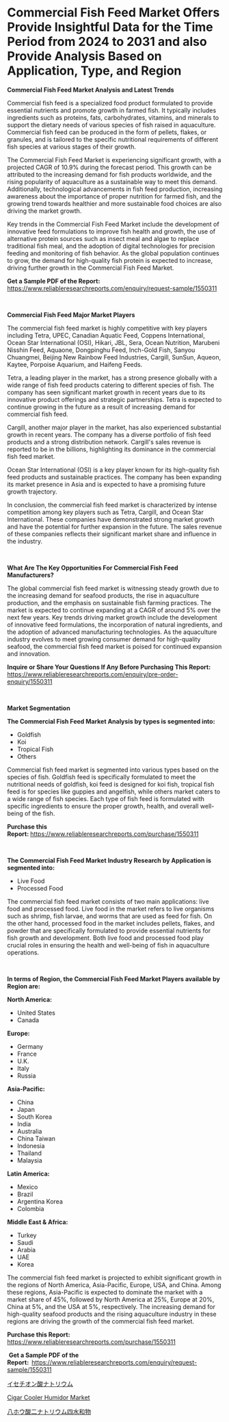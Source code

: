 <p><h1>Commercial Fish Feed Market Offers Provide Insightful Data for the Time Period from 2024 to 2031 and also Provide Analysis Based on Application, Type, and Region</h1></p><p><strong>Commercial Fish Feed Market Analysis and Latest Trends</strong></p>
<p><p>Commercial fish feed is a specialized food product formulated to provide essential nutrients and promote growth in farmed fish. It typically includes ingredients such as proteins, fats, carbohydrates, vitamins, and minerals to support the dietary needs of various species of fish raised in aquaculture. Commercial fish feed can be produced in the form of pellets, flakes, or granules, and is tailored to the specific nutritional requirements of different fish species at various stages of their growth.</p><p>The Commercial Fish Feed Market is experiencing significant growth, with a projected CAGR of 10.9% during the forecast period. This growth can be attributed to the increasing demand for fish products worldwide, and the rising popularity of aquaculture as a sustainable way to meet this demand. Additionally, technological advancements in fish feed production, increasing awareness about the importance of proper nutrition for farmed fish, and the growing trend towards healthier and more sustainable food choices are also driving the market growth.</p><p>Key trends in the Commercial Fish Feed Market include the development of innovative feed formulations to improve fish health and growth, the use of alternative protein sources such as insect meal and algae to replace traditional fish meal, and the adoption of digital technologies for precision feeding and monitoring of fish behavior. As the global population continues to grow, the demand for high-quality fish protein is expected to increase, driving further growth in the Commercial Fish Feed Market.</p></p>
<p><strong>Get a Sample PDF of the Report:&nbsp;</strong> <a href="https://www.reliableresearchreports.com/enquiry/request-sample/1550311">https://www.reliableresearchreports.com/enquiry/request-sample/1550311</a></p>
<p>&nbsp;</p>
<p><strong>Commercial Fish Feed Major Market Players</strong></p>
<p><p>The commercial fish feed market is highly competitive with key players including Tetra, UPEC, Canadian Aquatic Feed, Coppens International, Ocean Star International (OSI), Hikari, JBL, Sera, Ocean Nutrition, Marubeni Nisshin Feed, Aquaone, Dongpinghu Feed, Inch-Gold Fish, Sanyou Chuangmei, Beijing New Rainbow Feed Industries, Cargill, SunSun, Aqueon, Kaytee, Porpoise Aquarium, and Haifeng Feeds.</p><p>Tetra, a leading player in the market, has a strong presence globally with a wide range of fish feed products catering to different species of fish. The company has seen significant market growth in recent years due to its innovative product offerings and strategic partnerships. Tetra is expected to continue growing in the future as a result of increasing demand for commercial fish feed.</p><p>Cargill, another major player in the market, has also experienced substantial growth in recent years. The company has a diverse portfolio of fish feed products and a strong distribution network. Cargill's sales revenue is reported to be in the billions, highlighting its dominance in the commercial fish feed market.</p><p>Ocean Star International (OSI) is a key player known for its high-quality fish feed products and sustainable practices. The company has been expanding its market presence in Asia and is expected to have a promising future growth trajectory.</p><p>In conclusion, the commercial fish feed market is characterized by intense competition among key players such as Tetra, Cargill, and Ocean Star International. These companies have demonstrated strong market growth and have the potential for further expansion in the future. The sales revenue of these companies reflects their significant market share and influence in the industry.</p></p>
<p>&nbsp;</p>
<p><strong>What Are The Key Opportunities For Commercial Fish Feed Manufacturers?</strong></p>
<p><p>The global commercial fish feed market is witnessing steady growth due to the increasing demand for seafood products, the rise in aquaculture production, and the emphasis on sustainable fish farming practices. The market is expected to continue expanding at a CAGR of around 5% over the next few years. Key trends driving market growth include the development of innovative feed formulations, the incorporation of natural ingredients, and the adoption of advanced manufacturing technologies. As the aquaculture industry evolves to meet growing consumer demand for high-quality seafood, the commercial fish feed market is poised for continued expansion and innovation.</p></p>
<p><strong>Inquire or Share Your Questions If Any Before Purchasing This Report:</strong> <a href="https://www.reliableresearchreports.com/enquiry/pre-order-enquiry/1550311">https://www.reliableresearchreports.com/enquiry/pre-order-enquiry/1550311</a></p>
<p>&nbsp;</p>
<p><strong>Market Segmentation</strong></p>
<p><strong>The Commercial Fish Feed Market Analysis by types is segmented into:</strong></p>
<p><ul><li>Goldfish</li><li>Koi</li><li>Tropical Fish</li><li>Others</li></ul></p>
<p><p>Commercial fish feed market is segmented into various types based on the species of fish. Goldfish feed is specifically formulated to meet the nutritional needs of goldfish, koi feed is designed for koi fish, tropical fish feed is for species like guppies and angelfish, while others market caters to a wide range of fish species. Each type of fish feed is formulated with specific ingredients to ensure the proper growth, health, and overall well-being of the fish.</p></p>
<p><strong>Purchase this Report:&nbsp;</strong><a href="https://www.reliableresearchreports.com/purchase/1550311">https://www.reliableresearchreports.com/purchase/1550311</a></p>
<p>&nbsp;</p>
<p><strong>The Commercial Fish Feed Market Industry Research by Application is segmented into:</strong></p>
<p><ul><li>Live Food</li><li>Processed Food</li></ul></p>
<p><p>The commercial fish feed market consists of two main applications: live food and processed food. Live food in the market refers to live organisms such as shrimp, fish larvae, and worms that are used as feed for fish. On the other hand, processed food in the market includes pellets, flakes, and powder that are specifically formulated to provide essential nutrients for fish growth and development. Both live food and processed food play crucial roles in ensuring the health and well-being of fish in aquaculture operations.</p></p>
<p>&nbsp;</p>
<p><strong>In terms of Region, the Commercial Fish Feed Market Players available by Region are:</strong></p>
<p>
    <p> <strong> North America: </strong>
        <ul>
            <li>United States</li>
            <li>Canada</li>
        </ul>
        </p> 
    <p> <strong> Europe: </strong>
        <ul>
            <li>Germany</li>
            <li>France</li>
            <li>U.K.</li>
            <li>Italy</li>
            <li>Russia</li>
        </ul>
        </p> 
    <p> <strong> Asia-Pacific: </strong>
        <ul>
            <li>China</li>
            <li>Japan</li>
            <li>South Korea</li>
            <li>India</li>
            <li>Australia</li>
            <li>China Taiwan</li>
            <li>Indonesia</li>
            <li>Thailand</li>
            <li>Malaysia</li>
        </ul>
        </p> 
    <p> <strong> Latin America: </strong>
        <ul>
            <li>Mexico</li>
            <li>Brazil</li>
            <li>Argentina Korea</li>
            <li>Colombia</li>
        </ul>
        </p> 
    <p> <strong> Middle East & Africa: </strong>
        <ul>
            <li>Turkey</li>
            <li>Saudi</li>
            <li>Arabia</li>
            <li>UAE</li>
            <li>Korea</li>
        </ul>
    </p>
    </p>
<p><p>The commercial fish feed market is projected to exhibit significant growth in the regions of North America, Asia-Pacific, Europe, USA, and China. Among these regions, Asia-Pacific is expected to dominate the market with a market share of 45%, followed by North America at 25%, Europe at 20%, China at 5%, and the USA at 5%, respectively. The increasing demand for high-quality seafood products and the rising aquaculture industry in these regions are driving the growth of the commercial fish feed market.</p></p>
<p><strong>Purchase this Report: </strong><a href="https://www.reliableresearchreports.com/purchase/1550311">https://www.reliableresearchreports.com/purchase/1550311</a></p>
<p>&nbsp;<strong>Get a Sample PDF of the Report:&nbsp;&nbsp;</strong><a href="https://www.reliableresearchreports.com/enquiry/request-sample/1550311">https://www.reliableresearchreports.com/enquiry/request-sample/1550311</a></p>
<p><strong></strong></p>
<p><p><a href="https://medium.com/@joniki_bangla07/%E3%83%8A%E3%83%88%E3%83%AA%E3%82%A6%E3%83%A0%E3%82%A4%E3%82%BB%E3%83%81%E3%82%AA%E3%83%B3%E5%B8%82%E5%A0%B4%E3%82%B7%E3%82%A7%E3%82%A2%E3%81%AE%E9%80%B2%E5%8C%96%E3%81%A8%E5%B8%82%E5%A0%B4%E6%88%90%E9%95%B7%E3%83%88%E3%83%AC%E3%83%B3%E3%83%892024%E5%B9%B4%E3%81%8B%E3%82%892031%E5%B9%B4%E3%81%BE%E3%81%A7-a65a226db1b7">イセチオン酸ナトリウム</a></p><p><a href="https://view.publitas.com/reportprime-1/cigar-cooler-humidor-market-research-report-provides-thorough-industry-overview-which-offers-an-in-depth-analysis-of-product-trends-and-new-market-divisions/">Cigar Cooler Humidor Market</a></p><p><a href="https://medium.com/@joniki_bangla07/%E3%82%B8%E3%83%A3%E3%83%91%E3%83%B3%E8%AA%9E%E8%A8%B3-disodium-octaborate-tetrahydrate%E5%B8%82%E5%A0%B4%E5%88%86%E6%9E%90-%E3%81%9D%E3%81%AEcagr-%E5%B8%82%E5%A0%B4%E3%82%BB%E3%82%B0%E3%83%A1%E3%83%B3%E3%83%86%E3%83%BC%E3%82%B7%E3%83%A7%E3%83%B3-%E3%81%8A%E3%82%88%E3%81%B3%E5%9B%BD%E9%9A%9B%E7%94%A3%E6%A5%AD%E6%A6%82%E8%A6%81-7fdc05d51b59">八ホウ酸二ナトリウム四水和物</a></p></p>